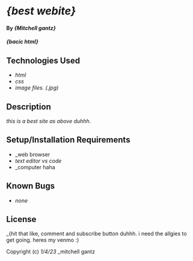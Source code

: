 # _{best webite}_

#### By _**{Mitchell gantz}**_

#### _{bacic html}_

## Technologies Used

* _html_
* _css_
* _image files. (.jpg)_


## Description

_this is a best site as above duhhh._

## Setup/Installation Requirements

* _web browser
* _text editor vs code_
* _computer haha


## Known Bugs

* _none_

## License

_{hit that like, comment and subscribe button duhhh. i need the allgies to get going. heres my venmo :)

Copyright (c) _1/4/23_ _mitchell gantz